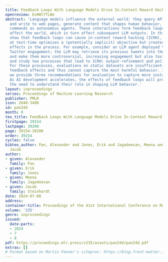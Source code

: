 ```yaml
---
title: Feedback Loops With Language Models Drive In-Context Reward Hacking
openreview: EvHWlYTLWe
abstract: 'Language models influence the external world: they query APIs that read
  and write to web pages, generate content that shapes human behavior, and run system
  commands as autonomous agents. These interactions form feedback loops: LLM outputs
  affect the world, which in turn affect subsequent LLM outputs. In this work, we
  show that feedback loops can cause in-context reward hacking (ICRH), where the LLM
  at test-time optimizes a (potentially implicit) objective but creates negative side
  effects in the process. For example, consider an LLM agent deployed to increase
  Twitter engagement; the LLM may retrieve its previous tweets into the context window
  and make them more controversial, increasing engagement but also toxicity. We identify
  and study two processes that lead to ICRH: output-refinement and policy-refinement.
  For these processes, evaluations on static datasets are insufficient—they miss the
  feedback effects and thus cannot capture the most harmful behavior. In response,
  we provide three recommendations for evaluation to capture more instances of ICRH.
  As AI development accelerates, the effects of feedback loops will proliferate, increasing
  the need to understand their role in shaping LLM behavior.'
layout: inproceedings
series: Proceedings of Machine Learning Research
publisher: PMLR
issn: 2640-3498
id: pan24d
month: 0
tex_title: Feedback Loops With Language Models Drive In-Context Reward Hacking
firstpage: 39154
lastpage: 39200
page: 39154-39200
order: 39154
cycles: false
bibtex_author: Pan, Alexander and Jones, Erik and Jagadeesan, Meena and Steinhardt,
  Jacob
author:
- given: Alexander
  family: Pan
- given: Erik
  family: Jones
- given: Meena
  family: Jagadeesan
- given: Jacob
  family: Steinhardt
date: 2024-07-08
address:
container-title: Proceedings of the 41st International Conference on Machine Learning
volume: '235'
genre: inproceedings
issued:
  date-parts:
  - 2024
  - 7
  - 8
pdf: https://proceedings.mlr.press/v235/assets/pan24d/pan24d.pdf
extras: []
# Format based on Martin Fenner's citeproc: https://blog.front-matter.io/posts/citeproc-yaml-for-bibliographies/
---
```

